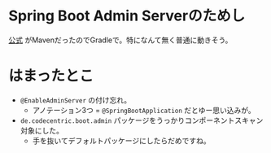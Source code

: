 # Spring Boot Admin Serverのためし

[公式](https://github.com/codecentric/spring-boot-admin/tree/master/spring-boot-admin-samples/spring-boot-admin-sample) がMavenだったのでGradleで。特になんて無く普通に動きそう。

# はまったとこ

* `@EnableAdminServer` の付け忘れ。
    * アノテーション3つ = `@SpringBootApplication` だとゆー思い込みが。
* `de.codecentric.boot.admin` パッケージをうっかりコンポーネントスキャン対象にした。
    * 手を抜いてデフォルトパッケージにしたらだめですね。

